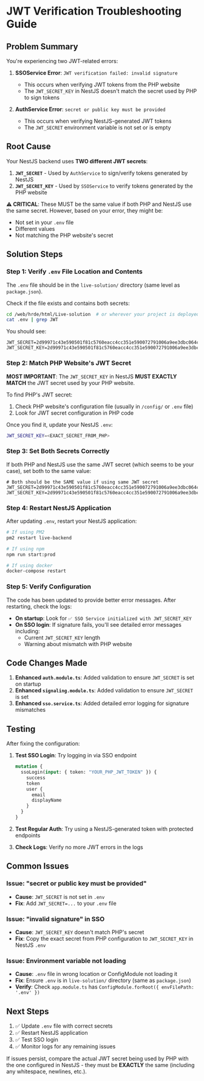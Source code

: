 # JWT Verification Troubleshooting Guide

## Problem Summary

You're experiencing two JWT-related errors:

1. **SSOService Error**: `JWT verification failed: invalid signature`
   - This occurs when verifying JWT tokens from the PHP website
   - The `JWT_SECRET_KEY` in NestJS doesn't match the secret used by PHP to sign tokens

2. **AuthService Error**: `secret or public key must be provided`
   - This occurs when verifying NestJS-generated JWT tokens
   - The `JWT_SECRET` environment variable is not set or is empty

## Root Cause

Your NestJS backend uses **TWO different JWT secrets**:

1. **`JWT_SECRET`** - Used by `AuthService` to sign/verify tokens generated by NestJS
2. **`JWT_SECRET_KEY`** - Used by `SSOService` to verify tokens generated by the PHP website

**⚠️ CRITICAL**: These MUST be the same value if both PHP and NestJS use the same secret. However, based on your error, they might be:
- Not set in your `.env` file
- Different values
- Not matching the PHP website's secret

## Solution Steps

### Step 1: Verify `.env` File Location and Contents

The `.env` file should be in the `live-solution/` directory (same level as `package.json`).

Check if the file exists and contains both secrets:

```bash
cd /web/hrde/html/Live-solution  # or wherever your project is deployed
cat .env | grep JWT
```

You should see:
```
JWT_SECRET=2d99971c43e590501f81c5760eacc4cc351e590072791006a9ee3dbc064c62cf8949f2a9978f5605d1f3136f94b90356065b509a7d478e6b554a119671cfce4a
JWT_SECRET_KEY=2d99971c43e590501f81c5760eacc4cc351e590072791006a9ee3dbc064c62cf8949f2a9978f5605d1f3136f94b90356065b509a7d478e6b554a119671cfce4a
```

### Step 2: Match PHP Website's JWT Secret

**MOST IMPORTANT**: The `JWT_SECRET_KEY` in NestJS **MUST EXACTLY MATCH** the JWT secret used by your PHP website.

To find PHP's JWT secret:
1. Check PHP website's configuration file (usually in `/config/` or `.env` file)
2. Look for JWT secret configuration in PHP code

Once you find it, update your NestJS `.env`:
```bash
JWT_SECRET_KEY=<EXACT_SECRET_FROM_PHP>
```

### Step 3: Set Both Secrets Correctly

If both PHP and NestJS use the same JWT secret (which seems to be your case), set both to the same value:

```env
# Both should be the SAME value if using same JWT secret
JWT_SECRET=2d99971c43e590501f81c5760eacc4cc351e590072791006a9ee3dbc064c62cf8949f2a9978f5605d1f3136f94b90356065b509a7d478e6b554a119671cfce4a
JWT_SECRET_KEY=2d99971c43e590501f81c5760eacc4cc351e590072791006a9ee3dbc064c62cf8949f2a9978f5605d1f3136f94b90356065b509a7d478e6b554a119671cfce4a
```

### Step 4: Restart NestJS Application

After updating `.env`, restart your NestJS application:

```bash
# If using PM2
pm2 restart live-backend

# If using npm
npm run start:prod

# If using docker
docker-compose restart
```

### Step 5: Verify Configuration

The code has been updated to provide better error messages. After restarting, check the logs:

- **On startup**: Look for `✅ SSO Service initialized with JWT_SECRET_KEY`
- **On SSO login**: If signature fails, you'll see detailed error messages including:
  - Current `JWT_SECRET_KEY` length
  - Warning about mismatch with PHP website

## Code Changes Made

1. **Enhanced `auth.module.ts`**: Added validation to ensure `JWT_SECRET` is set on startup
2. **Enhanced `signaling.module.ts`**: Added validation to ensure `JWT_SECRET` is set
3. **Enhanced `sso.service.ts`**: Added detailed error logging for signature mismatches

## Testing

After fixing the configuration:

1. **Test SSO Login**: Try logging in via SSO endpoint
   ```graphql
   mutation {
     ssoLogin(input: { token: "YOUR_PHP_JWT_TOKEN" }) {
       success
       token
       user {
         email
         displayName
       }
     }
   }
   ```

2. **Test Regular Auth**: Try using a NestJS-generated token with protected endpoints

3. **Check Logs**: Verify no more JWT errors in the logs

## Common Issues

### Issue: "secret or public key must be provided"
- **Cause**: `JWT_SECRET` is not set in `.env`
- **Fix**: Add `JWT_SECRET=...` to your `.env` file

### Issue: "invalid signature" in SSO
- **Cause**: `JWT_SECRET_KEY` doesn't match PHP's secret
- **Fix**: Copy the exact secret from PHP configuration to `JWT_SECRET_KEY` in NestJS `.env`

### Issue: Environment variable not loading
- **Cause**: `.env` file in wrong location or ConfigModule not loading it
- **Fix**: Ensure `.env` is in `live-solution/` directory (same as `package.json`)
- **Verify**: Check `app.module.ts` has `ConfigModule.forRoot({ envFilePath: '.env' })`

## Next Steps

1. ✅ Update `.env` file with correct secrets
2. ✅ Restart NestJS application
3. ✅ Test SSO login
4. ✅ Monitor logs for any remaining issues

If issues persist, compare the actual JWT secret being used by PHP with the one configured in NestJS - they must be **EXACTLY** the same (including any whitespace, newlines, etc.).

